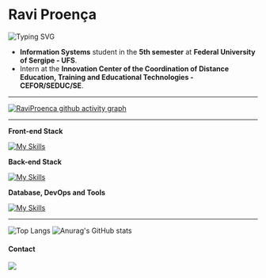 # Ravi Proença

<img src="https://readme-typing-svg.herokuapp.com?font=Fira+Code&size=22&duration=3000&pause=1000&color=48D1CC&center=false&vCenter=true&width=435&lines=Hi+there!+%F0%9F%91%8B;I+am+a+Full+Stack+Developer!;Welcome+to+my+profile!" alt="Typing SVG" />

- **Information Systems** student in the **5th semester** at **Federal University of Sergipe - UFS**.
- Intern at the **Innovation Center of the Coordination of Distance Education, Training and Educational Technologies - CEFOR/SEDUC/SE**.

---
  
[![RaviProenca github activity graph](https://github-readme-activity-graph.vercel.app/graph?username=raviproenca&theme=gotham)](https://github.com/ashutosh00710/github-readme-activity-graph)

---

**Front-end Stack**

[![My Skills](https://skillicons.dev/icons?i=html,css,js,dart,flutter)](https://skillicons.dev)

**Back-end Stack**

[![My Skills](https://skillicons.dev/icons?i=java,spring,python,fastapi,nodejs,ts,express)](https://skillicons.dev)

**Database, DevOps and Tools**

[![My Skills](https://skillicons.dev/icons?i=postgresql,mongo,aws,gcp,postman)](https://skillicons.dev)

---
![Top Langs](https://github-readme-stats.vercel.app/api/top-langs/?username=raviproenca&layout=compact&theme=gotham&card_width=504) ![Anurag's GitHub stats](https://github-readme-stats.vercel.app/api?username=raviproenca&show_icons=true&theme=gotham&card_width=503)

#### Contact

<a href="https://www.linkedin.com/in/raviproenca"><img src="https://img.shields.io/badge/LinkedIn-0077B5?style=for-the-badge&logo=linkedin&logoColor=white" target="_blank"></a>

